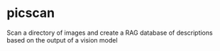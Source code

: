 # picscan
Scan a directory of images and create a RAG database of descriptions based on the output of a vision model
